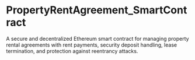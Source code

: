 # PropertyRentAgreement_SmartContract
A secure and decentralized Ethereum smart contract for managing property rental agreements with rent payments, security deposit handling, lease termination, and protection against reentrancy attacks.
